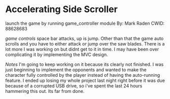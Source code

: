 # Accelerating Side Scroller

launch the game by running game_controller module
By: Mark Raden
CWID: 88628683

*game controls*
space bar attacks, up is jump. Other than that the game auto scrolls and you have to either attack or jump over the saw blades. There is a lot more I was working on but didnt get to it in time. I may have been over complicating it by implementing the MVC design.

*Notes*
I'm going to keep working on it because its clearly not finished. I was just beginning to implement the opponents and wanted to make the character fully controlled by the player instead of having the auto-running feature. I ended up losing my whole project last night right before it was due because of a corrupted USB drive, so i've spent the last 24 hours hammering this out. Its far from done. 